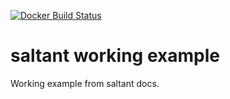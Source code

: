 [![Docker Build Status](https://img.shields.io/docker/build/mwiens91/saltant-working-example.svg)](https://hub.docker.com/r/mwiens91/saltant-working-example/)

# saltant working example

Working example from saltant docs.
